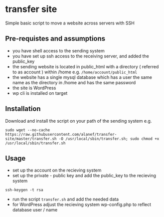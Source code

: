 # transfer site
Simple basic script to move a website across servers with SSH
## Pre-requistes and assumptions
* you have shell access to the sending system
* you have set up ssh access to the receiving server, and added the public_key
* the sending website is located in public_html with a directory ( referred to as account ) within /home   e.g. `/home/account/public_html`
* the website has a single mysql database  which has a user the same name as the directory in /home and has the same password
* the site is WordPress
* wp cli is installed on target
## Installation
Download and install the script on your path of the sending system
e.g.

```sudo wget --no-cache https://raw.githubusercontent.com/alanef/transfer-site/master/transfer.sh -O /usr/local/sbin/transfer.sh; sudo chmod +x /usr/local/sbin/transfer.sh```

## Usage
* set up the account on the recieving system
* set up the private - public key and add the public_key to the recieving system

```ssh-keygen -t rsa```

* run the script `transfer.sh` and add the needed data
* for WordPress adjust the recieving system wp-config.php to reflect database user / name
